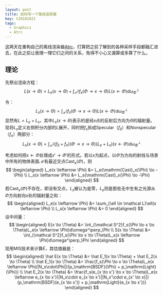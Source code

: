 ```yaml
---
layout: post
title: 如何写一个路径追踪器
key: t20181021
tags:
  - Graphics
  - Atrc
---
```


这两天在重构自己的离线渲染器[Atrc](https://github.com/AirGuanZ/Atrc)，打算把之前了解到的各种采样手段都融汇进去，在此之前让我理一理它们之间的关系，免得不小心又漏算或多算了什么。

<!--more-->

## 理论

先祭出渲染方程：
$$
L(x \to \Theta) = L_e(x \to \Theta) + \int_{\mathcal S^2}f_s(\Phi \to x \to \Theta)L(x \leftarrow \Phi)d\omega^\perp_\Phi
$$

令：
$$
L_s(x \to \Theta) = \int_{\mathcal S^2}f_s(\Phi \to x \to \Theta)L(x \leftarrow \Phi)d\omega^\perp_\Phi
$$
显然有$L = L_e + L_s$，其中$L_s(x \to \Theta)$表示的是经$x$点的反射后方向为$\Theta$的辐射量。现将$L_s$定义右侧积分内部的$L$展开，同时把$f_s$拆成Specular（$f_\delta$）和Nonspecular（$f_n$）两部分：
$$
L_s(x \to \Theta) = \int_{\mathcal S^2}(f_\delta + f_n)(\Phi \to x \to \Theta)(L_e + L_s)(x \leftarrow \Phi)d\omega^\perp_\Phi
$$

考虑如何把$x \leftarrow \Phi$处理成$x' \to \Phi'$的形式。若以$x$为起点，以$\Phi$为方向的射线与场景中所有的物体表面$\mathcal M$有最近交点$\mathrm{Cast}_x(\Phi)$，则
$$
\begin{aligned}
	L_e(x \leftarrow \Phi) &= L_e(\mathrm{Cast}_x(\Phi) \to -\Phi) \\
	L_s(x \leftarrow \Phi) &= L_s(\mathrm{Cast}_x(\Phi) \to -\Phi)
\end{aligned}
$$
若$\mathrm{Cast}_x(\Phi)$不存在，即没有交点，$L_s$被认为是零，$L_e$则是那些无中生有之光源从$\Phi$方向射向$x$处的辐射量之和：
$$
\begin{aligned}
	L_e(x \leftarrow \Phi) &= \sum_{\ell \in \mathcal L}\ell(x \leftarrow \Phi) \\
	L_s(x \leftarrow \Phi) &= 0
\end{aligned}
$$
设中间量：
$$
\begin{aligned}
E(x \to \Theta) &= \int_{\mathcal S^2}f_s(\Phi \to x \to \Theta)L_e(x \leftarrow \Phi)d\omega^\perp_\Phi \\
S(x \to \Theta) &= \int_{\mathcal S^2}f_s(\Phi \to x \to \Theta)L_s(x \leftarrow \Phi)d\omega^\perp_\Phi
\end{aligned}
$$
现用MIS技术来计算$E$，其估值器是：
$$
\begin{aligned}
	\hat E(x \to \Theta) &= \hat E_1(x \to \Theta) + \hat E_2(x \to \Theta) \\
	\hat E_1(x \to \Theta) &= \frac{f_s(\Phi \to x \to \Theta)L_e(x \leftarrow \Phi)|N_x\cdot\Phi|}{p_\mathrm{BSDF}(\Phi) + p_\mathrm{Light}(\Phi)} \\
	\hat E_2(x \to \Theta) &= \frac{f_s(e_{x \to x'} \to x \to \Theta)L_e(x \leftarrow e_{x \to x'})|N_x\cdot e_{x \to x'}||N_x'\cdot e_{x' \to x}|}{p_\mathrm{BSDF}(e_{x \to x'}) + p_\mathrm{Light}(e_{x \to x'})}
\end{aligned}
$$

